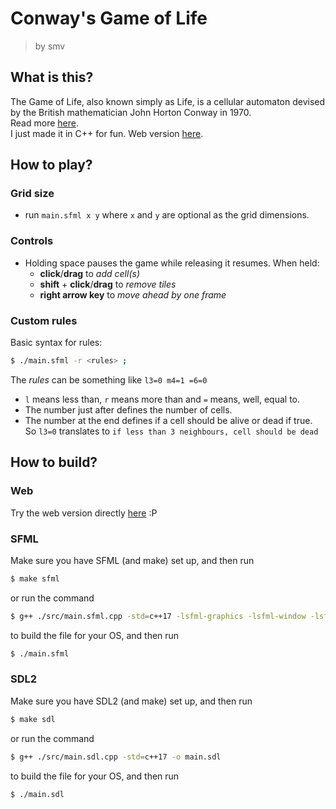 # Conway's Game of Life
> by smv
## What is this?
The Game of Life, also known simply as Life, is a cellular automaton devised by the British mathematician John Horton Conway in 1970.  
Read more <a target="_blank" href="https://en.wikipedia.org/wiki/Conway%27s_Game_of_Life">here</a>.  
I just made it in C++ for fun.
Web version <a target="_blank" href="https://s-mv.github.io/game-of-life/">here</a>.
## How to play?
### Grid size
- run `main.sfml x y` where `x` and `y` are optional as the grid dimensions.

### Controls
- Holding space pauses the game while releasing it resumes. When held:
  - **click**/**drag** to _add cell(s)_
  - **shift** + **click**/**drag** to _remove tiles_
  - **right arrow key** to _move ahead by one frame_

### Custom rules
Basic syntax for rules:
```bash
$ ./main.sfml -r <rules> ;
```
The _rules_ can be something like `l3=0 m4=1 =6=0`
- `l` means less than, `r` means more than and `=` means, well, equal to.
- The number just after defines the number of cells.
- The number at the end defines if a cell should be alive or dead if true.
So `l3=0` translates to `if less than 3 neighbours, cell should be dead`

## How to build?
### Web
Try the web version directly <a target="_blank" href="https://s-mv.github.io/game-of-life/">here</a> :P

### SFML
Make sure you have SFML (and make) set up, and then run
```bash
$ make sfml
```
or run the command
```bash
$ g++ ./src/main.sfml.cpp -std=c++17 -lsfml-graphics -lsfml-window -lsfml-system -o main.sfml
```
to build the file for your OS, and then run
```bash
$ ./main.sfml
```

### SDL2
Make sure you have SDL2 (and make) set up, and then run
```bash
$ make sdl
```
or run the command
```bash
$ g++ ./src/main.sdl.cpp -std=c++17 -o main.sdl
```
to build the file for your OS, and then run
```bash
$ ./main.sdl
```
